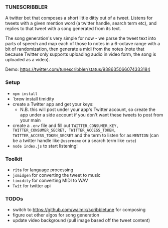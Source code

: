 ### TUNESCRIBBLER

A twitter bot that composes a short little ditty out of a tweet. Listens for tweets with a given mention word (a twitter handle, search term etc), and replies to that tweet with a song generated from its text.

The song generation's very simple for now - we parse the tweet text into parts of speech and map each of those to notes in a 6-octave range with a bit of randomization, then generate a midi from the notes (note that because Twitter only supports uploading audio in video form, the song is uploaded as a video).

Demo: https://twitter.com/tunescribbler/status/938635066074333184

### Setup

- `npm install`
- `brew install timidity
- create a Twitter app and get your keys:
  - N.B. this will post under your app's Twitter account, so create the app under a side account if you don't want these tweets to post from your main
- create a `.env` file and fill out `TWITTER_CONSUMER_KEY, TWITTER_CONSUMER_SECRET, TWITTER_ACCESS_TOKEN, TWITTER_ACCESS_TOKEN_SECRET` and the term to listen for as `MENTION` (can be a twitter handle like `@username` or a search term like `cute`)
- `node index.js` to start listening!

### Toolkit
- `rita` for language processing
- `jsmidgen` for converting the tweet to music
- `timidity` for converting MIDI to WAV
- `Twit` for twitter api

### TODOs
- switch to https://github.com/walmik/scribbletune for composing
- figure out other algos for song generation
- update video background (pull image based off the tweet content)